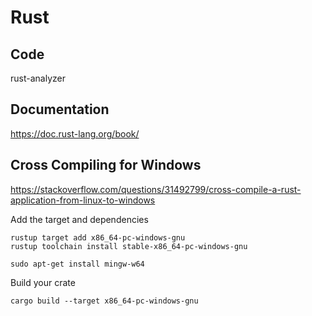 Rust
====

Code
----
rust-analyzer

Documentation
-------------

https://doc.rust-lang.org/book/

Cross Compiling for Windows
---------------------------

https://stackoverflow.com/questions/31492799/cross-compile-a-rust-application-from-linux-to-windows

Add the target and dependencies
```
rustup target add x86_64-pc-windows-gnu
rustup toolchain install stable-x86_64-pc-windows-gnu

sudo apt-get install mingw-w64
```
Build your crate
```
cargo build --target x86_64-pc-windows-gnu
```
